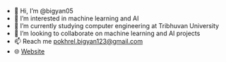 - 👋 Hi, I’m @bigyan05
- 👀 I’m interested in machine learning and AI
- 🌱 I’m currently studying computer engineering at Tribhuvan University
- 💞️ I’m looking to collaborate on machine learning and AI projects
- 📫 Reach me pokhrel.bigyan123@gmail.com
- 🌐 [Website](https://bigyanpokhrel.com.np/)



<!---
bigyan05/bigyan05 is a ✨ special ✨ repository because its `README.md` (this file) appears on your GitHub profile.
You can click the Preview link to take a look at your changes.
--->
